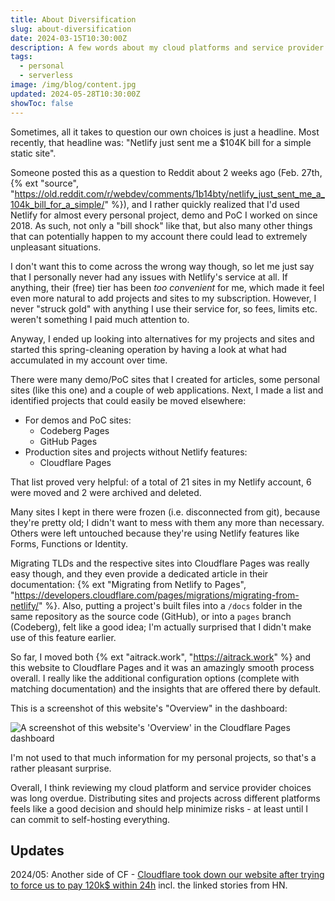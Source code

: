 ```yaml
---
title: About Diversification
slug: about-diversification
date: 2024-03-15T10:30:00Z
description: A few words about my cloud platforms and service provider choices.
tags:
  - personal
  - serverless
image: /img/blog/content.jpg
updated: 2024-05-28T10:30:00Z
showToc: false
---
```


Sometimes, all it takes to question our own choices is just a headline. Most recently, that headline was: "Netlify just sent me a $104K bill for a simple static site".

Someone posted this as a question to Reddit about 2 weeks ago (Feb. 27th, {% ext "source", "https://old.reddit.com/r/webdev/comments/1b14bty/netlify_just_sent_me_a_104k_bill_for_a_simple/" %}), and I rather quickly realized that I'd used Netlify for almost every personal project, demo and PoC I worked on since 2018. As such, not only a "bill shock" like that, but also many other things that can potentially happen to my account there could lead to extremely unpleasant situations.

I don't want this to come across the wrong way though, so let me just say that I personally never had any issues with Netlify's service at all. If anything, their (free) tier has been _too convenient_ for me, which made it feel even more natural to add projects and sites to my subscription. However, I never "struck gold" with anything I use their service for, so fees, limits etc. weren't something I paid much attention to.

Anyway, I ended up looking into alternatives for my projects and sites and started this spring-cleaning operation by having a look at what had accumulated in my account over time.

There were many demo/PoC sites that I created for articles, some personal sites (like this one) and a couple of web applications. Next, I made a list and identified projects that could easily be moved elsewhere:

- For demos and PoC sites:
    - Codeberg Pages
    - GitHub Pages
- Production sites and projects without Netlify features:
    - Cloudflare Pages

That list proved very helpful: of a total of 21 sites in my Netlify account, 6 were moved and 2 were archived and deleted.

Many sites I kept in there were frozen (i.e. disconnected from git), because they're pretty old; I didn't want to mess with them any more than necessary. Others were left untouched because they're using Netlify features like Forms, Functions or Identity.

Migrating TLDs and the respective sites into Cloudflare Pages was really easy though, and they even provide a dedicated article in their documentation: {% ext "Migrating from Netlify to Pages", "https://developers.cloudflare.com/pages/migrations/migrating-from-netlify/" %}. Also, putting a project's built files into a `/docs` folder in the same repository as the source code (GitHub), or into a `pages` branch (Codeberg), felt like a good idea; I'm actually surprised that I didn't make use of this feature earlier.

So far, I moved both {% ext "aitrack.work", "https://aitrack.work" %} and this website to Cloudflare Pages and it was an amazingly smooth process overall. I really like the additional configuration options (complete with matching documentation) and the insights that are offered there by default.

This is a screenshot of this website's "Overview" in the dashboard:

<img src="/img/blog/cfp_overview.jpg" class="img-fluid img-center" alt="A screenshot of this website's 'Overview' in the Cloudflare Pages dashboard">

I'm not used to that much information for my personal projects, so that's a rather pleasant surprise.

Overall, I think reviewing my cloud platform and service provider choices was long overdue. Distributing sites and projects across different platforms feels like a good decision and should help minimize risks - at least until I can commit to self-hosting everything.

## Updates

2024/05: Another side of CF - [Cloudflare took down our website after trying to force us to pay 120k$ within 24h](https://robindev.substack.com/p/cloudflare-took-down-our-website) incl. the linked stories from HN.
